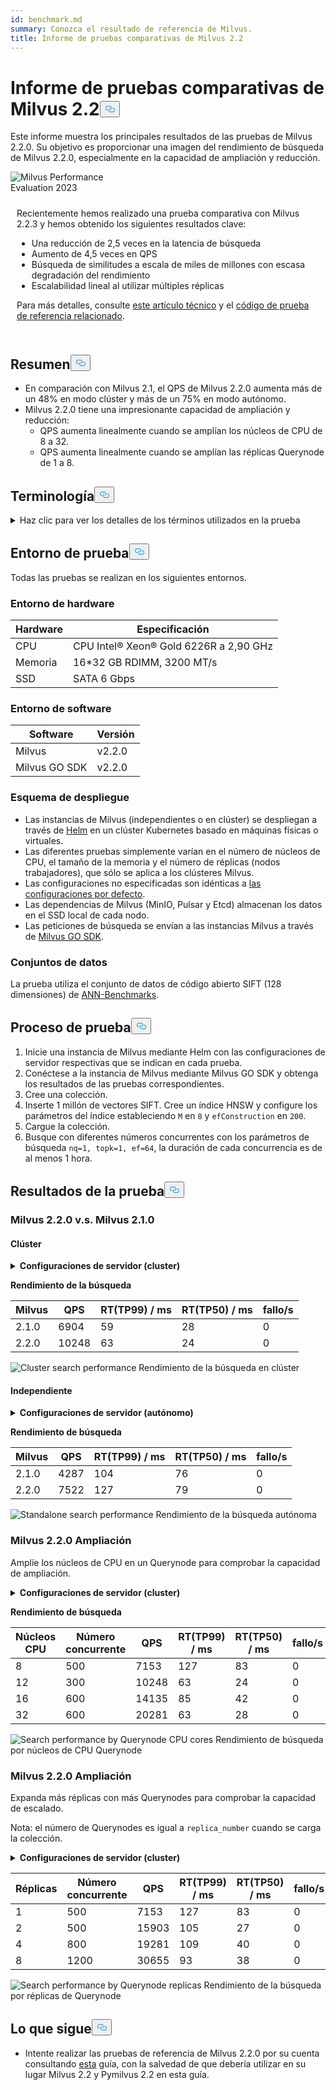 ```yaml
---
id: benchmark.md
summary: Conozca el resultado de referencia de Milvus.
title: Informe de pruebas comparativas de Milvus 2.2
---
```

<h1 id="Milvus-22-Benchmark-Test-Report" class="common-anchor-header">Informe de pruebas comparativas de Milvus 2.2<button data-href="#Milvus-22-Benchmark-Test-Report" class="anchor-icon" translate="no">
      <svg translate="no"
        aria-hidden="true"
        focusable="false"
        height="20"
        version="1.1"
        viewBox="0 0 16 16"
        width="16"
      >
        <path
          fill="#0092E4"
          fill-rule="evenodd"
          d="M4 9h1v1H4c-1.5 0-3-1.69-3-3.5S2.55 3 4 3h4c1.45 0 3 1.69 3 3.5 0 1.41-.91 2.72-2 3.25V8.59c.58-.45 1-1.27 1-2.09C10 5.22 8.98 4 8 4H4c-.98 0-2 1.22-2 2.5S3 9 4 9zm9-3h-1v1h1c1 0 2 1.22 2 2.5S13.98 12 13 12H9c-.98 0-2-1.22-2-2.5 0-.83.42-1.64 1-2.09V6.25c-1.09.53-2 1.84-2 3.25C6 11.31 7.55 13 9 13h4c1.45 0 3-1.69 3-3.5S14.5 6 13 6z"
        ></path>
      </svg>
    </button></h1><p>Este informe muestra los principales resultados de las pruebas de Milvus 2.2.0. Su objetivo es proporcionar una imagen del rendimiento de búsqueda de Milvus 2.2.0, especialmente en la capacidad de ampliación y reducción.</p>
<div class="alert note">
  <div style="display: flex;">
      <div style="flex:0.3;">
        <img translate="no" src="https://zilliz.com/images/whitepaper/performance.png" alt="Milvus Performance Evaluation 2023" />
      </div>
  </div>
  <div style="flex:1;padding: 10px;">
    <p>Recientemente hemos realizado una prueba comparativa con Milvus 2.2.3 y hemos obtenido los siguientes resultados clave:</p>
    <ul>
      <li>Una reducción de 2,5 veces en la latencia de búsqueda</li>
      <li>Aumento de 4,5 veces en QPS</li>
      <li>Búsqueda de similitudes a escala de miles de millones con escasa degradación del rendimiento</li>
      <li>Escalabilidad lineal al utilizar múltiples réplicas</li>
    </ul>
    <p>Para más detalles, consulte <a href="https://zilliz.com/resources/whitepaper/milvus-performance-benchmark">este artículo técnico</a> y el <a href="https://github.com/zilliztech/VectorDBBench">código de prueba de referencia relacionado</a>. </p>
  </div>
</div>
<h2 id="Summary" class="common-anchor-header">Resumen<button data-href="#Summary" class="anchor-icon" translate="no">
      <svg translate="no"
        aria-hidden="true"
        focusable="false"
        height="20"
        version="1.1"
        viewBox="0 0 16 16"
        width="16"
      >
        <path
          fill="#0092E4"
          fill-rule="evenodd"
          d="M4 9h1v1H4c-1.5 0-3-1.69-3-3.5S2.55 3 4 3h4c1.45 0 3 1.69 3 3.5 0 1.41-.91 2.72-2 3.25V8.59c.58-.45 1-1.27 1-2.09C10 5.22 8.98 4 8 4H4c-.98 0-2 1.22-2 2.5S3 9 4 9zm9-3h-1v1h1c1 0 2 1.22 2 2.5S13.98 12 13 12H9c-.98 0-2-1.22-2-2.5 0-.83.42-1.64 1-2.09V6.25c-1.09.53-2 1.84-2 3.25C6 11.31 7.55 13 9 13h4c1.45 0 3-1.69 3-3.5S14.5 6 13 6z"
        ></path>
      </svg>
    </button></h2><ul>
<li>En comparación con Milvus 2.1, el QPS de Milvus 2.2.0 aumenta más de un 48% en modo clúster y más de un 75% en modo autónomo.</li>
<li>Milvus 2.2.0 tiene una impresionante capacidad de ampliación y reducción:<ul>
<li>QPS aumenta linealmente cuando se amplían los núcleos de CPU de 8 a 32.</li>
<li>QPS aumenta linealmente cuando se amplían las réplicas Querynode de 1 a 8.</li>
</ul></li>
</ul>
<h2 id="Terminology" class="common-anchor-header">Terminología<button data-href="#Terminology" class="anchor-icon" translate="no">
      <svg translate="no"
        aria-hidden="true"
        focusable="false"
        height="20"
        version="1.1"
        viewBox="0 0 16 16"
        width="16"
      >
        <path
          fill="#0092E4"
          fill-rule="evenodd"
          d="M4 9h1v1H4c-1.5 0-3-1.69-3-3.5S2.55 3 4 3h4c1.45 0 3 1.69 3 3.5 0 1.41-.91 2.72-2 3.25V8.59c.58-.45 1-1.27 1-2.09C10 5.22 8.98 4 8 4H4c-.98 0-2 1.22-2 2.5S3 9 4 9zm9-3h-1v1h1c1 0 2 1.22 2 2.5S13.98 12 13 12H9c-.98 0-2-1.22-2-2.5 0-.83.42-1.64 1-2.09V6.25c-1.09.53-2 1.84-2 3.25C6 11.31 7.55 13 9 13h4c1.45 0 3-1.69 3-3.5S14.5 6 13 6z"
        ></path>
      </svg>
    </button></h2><p><details>
<summary>Haz clic para ver los detalles de los términos utilizados en la prueba</summary>
<table class="terminology">
<thead>
<tr>
<th>Término</th>
<th>Descripción</th>
</tr>
</thead>
<tbody>
<tr>
<td>nq</td>
<td>Número de vectores que se buscan en una petición de búsqueda</td>
</tr>
<tr>
<td>topk</td>
<td>Número de los vectores más cercanos que se recuperarán para cada vector (en nq) en una petición de búsqueda</td>
</tr>
<tr>
<td>ef</td>
<td>Parámetro de búsqueda específico <a href="https://milvus.io/docs/v2.2.x/index.md">del índice HNSW</a></td>
</tr>
<tr>
<td>RT</td>
<td>Tiempo de respuesta desde el envío de la solicitud hasta la recepción de la respuesta</td>
</tr>
<tr>
<td>QPS</td>
<td>Número de solicitudes de búsqueda procesadas con éxito por segundo</td>
</tr>
</tbody>
</table>
</details></p>
<h2 id="Test-environment" class="common-anchor-header">Entorno de prueba<button data-href="#Test-environment" class="anchor-icon" translate="no">
      <svg translate="no"
        aria-hidden="true"
        focusable="false"
        height="20"
        version="1.1"
        viewBox="0 0 16 16"
        width="16"
      >
        <path
          fill="#0092E4"
          fill-rule="evenodd"
          d="M4 9h1v1H4c-1.5 0-3-1.69-3-3.5S2.55 3 4 3h4c1.45 0 3 1.69 3 3.5 0 1.41-.91 2.72-2 3.25V8.59c.58-.45 1-1.27 1-2.09C10 5.22 8.98 4 8 4H4c-.98 0-2 1.22-2 2.5S3 9 4 9zm9-3h-1v1h1c1 0 2 1.22 2 2.5S13.98 12 13 12H9c-.98 0-2-1.22-2-2.5 0-.83.42-1.64 1-2.09V6.25c-1.09.53-2 1.84-2 3.25C6 11.31 7.55 13 9 13h4c1.45 0 3-1.69 3-3.5S14.5 6 13 6z"
        ></path>
      </svg>
    </button></h2><p>Todas las pruebas se realizan en los siguientes entornos.</p>
<h3 id="Hardware-environment" class="common-anchor-header">Entorno de hardware</h3><table>
<thead>
<tr><th>Hardware</th><th>Especificación</th></tr>
</thead>
<tbody>
<tr><td>CPU</td><td>CPU Intel® Xeon® Gold 6226R a 2,90 GHz</td></tr>
<tr><td>Memoria</td><td>16*32 GB RDIMM, 3200 MT/s</td></tr>
<tr><td>SSD</td><td>SATA 6 Gbps</td></tr>
</tbody>
</table>
<h3 id="Software-environment" class="common-anchor-header">Entorno de software</h3><table>
<thead>
<tr><th>Software</th><th>Versión</th></tr>
</thead>
<tbody>
<tr><td>Milvus</td><td>v2.2.0</td></tr>
<tr><td>Milvus GO SDK</td><td>v2.2.0</td></tr>
</tbody>
</table>
<h3 id="Deployment-scheme" class="common-anchor-header">Esquema de despliegue</h3><ul>
<li>Las instancias de Milvus (independientes o en clúster) se despliegan a través de <a href="https://milvus.io/docs/install_standalone-helm.md">Helm</a> en un clúster Kubernetes basado en máquinas físicas o virtuales.</li>
<li>Las diferentes pruebas simplemente varían en el número de núcleos de CPU, el tamaño de la memoria y el número de réplicas (nodos trabajadores), que sólo se aplica a los clústeres Milvus.</li>
<li>Las configuraciones no especificadas son idénticas a <a href="https://github.com/milvus-io/milvus-helm/blob/master/charts/milvus/values.yaml">las configuraciones por defecto</a>.</li>
<li>Las dependencias de Milvus (MinIO, Pulsar y Etcd) almacenan los datos en el SSD local de cada nodo.</li>
<li>Las peticiones de búsqueda se envían a las instancias Milvus a través de <a href="https://github.com/milvus-io/milvus-sdk-go/tree/master/tests">Milvus GO SDK</a>.</li>
</ul>
<h3 id="Data-sets" class="common-anchor-header">Conjuntos de datos</h3><p>La prueba utiliza el conjunto de datos de código abierto SIFT (128 dimensiones) de <a href="https://github.com/erikbern/ann-benchmarks/#data-sets">ANN-Benchmarks</a>.</p>
<h2 id="Test-pipeline" class="common-anchor-header">Proceso de prueba<button data-href="#Test-pipeline" class="anchor-icon" translate="no">
      <svg translate="no"
        aria-hidden="true"
        focusable="false"
        height="20"
        version="1.1"
        viewBox="0 0 16 16"
        width="16"
      >
        <path
          fill="#0092E4"
          fill-rule="evenodd"
          d="M4 9h1v1H4c-1.5 0-3-1.69-3-3.5S2.55 3 4 3h4c1.45 0 3 1.69 3 3.5 0 1.41-.91 2.72-2 3.25V8.59c.58-.45 1-1.27 1-2.09C10 5.22 8.98 4 8 4H4c-.98 0-2 1.22-2 2.5S3 9 4 9zm9-3h-1v1h1c1 0 2 1.22 2 2.5S13.98 12 13 12H9c-.98 0-2-1.22-2-2.5 0-.83.42-1.64 1-2.09V6.25c-1.09.53-2 1.84-2 3.25C6 11.31 7.55 13 9 13h4c1.45 0 3-1.69 3-3.5S14.5 6 13 6z"
        ></path>
      </svg>
    </button></h2><ol>
<li>Inicie una instancia de Milvus mediante Helm con las configuraciones de servidor respectivas que se indican en cada prueba.</li>
<li>Conéctese a la instancia de Milvus mediante Milvus GO SDK y obtenga los resultados de las pruebas correspondientes.</li>
<li>Cree una colección.</li>
<li>Inserte 1 millón de vectores SIFT. Cree un índice HNSW y configure los parámetros del índice estableciendo <code translate="no">M</code> en <code translate="no">8</code> y <code translate="no">efConstruction</code> en <code translate="no">200</code>.</li>
<li>Cargue la colección.</li>
<li>Busque con diferentes números concurrentes con los parámetros de búsqueda <code translate="no">nq=1, topk=1, ef=64</code>, la duración de cada concurrencia es de al menos 1 hora.</li>
</ol>
<h2 id="Test-results" class="common-anchor-header">Resultados de la prueba<button data-href="#Test-results" class="anchor-icon" translate="no">
      <svg translate="no"
        aria-hidden="true"
        focusable="false"
        height="20"
        version="1.1"
        viewBox="0 0 16 16"
        width="16"
      >
        <path
          fill="#0092E4"
          fill-rule="evenodd"
          d="M4 9h1v1H4c-1.5 0-3-1.69-3-3.5S2.55 3 4 3h4c1.45 0 3 1.69 3 3.5 0 1.41-.91 2.72-2 3.25V8.59c.58-.45 1-1.27 1-2.09C10 5.22 8.98 4 8 4H4c-.98 0-2 1.22-2 2.5S3 9 4 9zm9-3h-1v1h1c1 0 2 1.22 2 2.5S13.98 12 13 12H9c-.98 0-2-1.22-2-2.5 0-.83.42-1.64 1-2.09V6.25c-1.09.53-2 1.84-2 3.25C6 11.31 7.55 13 9 13h4c1.45 0 3-1.69 3-3.5S14.5 6 13 6z"
        ></path>
      </svg>
    </button></h2><h3 id="Milvus-220-vs-Milvus-210" class="common-anchor-header">Milvus 2.2.0 v.s. Milvus 2.1.0</h3><h4 id="Cluster" class="common-anchor-header">Clúster</h4><p><details>
<summary><b>Configuraciones de servidor (cluster)</b></summary><code translate="no">yaml queryNode: replicas: 1 resources: limits: cpu: &quot;12.0&quot; memory: 8Gi requests: cpu: &quot;12.0&quot; memory: 8Gi</code></details></p>
<p><strong>Rendimiento de la búsqueda</strong></p>
<table>
<thead>
<tr><th>Milvus</th><th>QPS</th><th>RT(TP99) / ms</th><th>RT(TP50) / ms</th><th>fallo/s</th></tr>
</thead>
<tbody>
<tr><td>2.1.0</td><td>6904</td><td>59</td><td>28</td><td>0</td></tr>
<tr><td>2.2.0</td><td>10248</td><td>63</td><td>24</td><td>0</td></tr>
</tbody>
</table>
<p>
  
   <span class="img-wrapper"> <img translate="no" src="/docs/v2.4.x/assets/cluster_search_performance_210_vs_220.png" alt="Cluster search performance" class="doc-image" id="cluster-search-performance" />
   </span> <span class="img-wrapper"> <span>Rendimiento de la búsqueda en clúster</span> </span></p>
<h4 id="Standalone" class="common-anchor-header">Independiente</h4><p><details>
<summary><b>Configuraciones de servidor (autónomo)</b></summary><code translate="no">yaml standalone: replicas: 1 resources: limits: cpu: &quot;12.0&quot; memory: 16Gi requests: cpu: &quot;12.0&quot; memory: 16Gi</code></details></p>
<p><strong>Rendimiento de búsqueda</strong></p>
<table>
<thead>
<tr><th>Milvus</th><th>QPS</th><th>RT(TP99) / ms</th><th>RT(TP50) / ms</th><th>fallo/s</th></tr>
</thead>
<tbody>
<tr><td>2.1.0</td><td>4287</td><td>104</td><td>76</td><td>0</td></tr>
<tr><td>2.2.0</td><td>7522</td><td>127</td><td>79</td><td>0</td></tr>
</tbody>
</table>
<p>
  
   <span class="img-wrapper"> <img translate="no" src="/docs/v2.4.x/assets/standalone_search_performance_210_vs_220.png" alt="Standalone search performance" class="doc-image" id="standalone-search-performance" />
   </span> <span class="img-wrapper"> <span>Rendimiento de la búsqueda autónoma</span> </span></p>
<h3 id="Milvus-220-Scale-up" class="common-anchor-header">Milvus 2.2.0 Ampliación</h3><p>Amplíe los núcleos de CPU en un Querynode para comprobar la capacidad de ampliación.</p>
<p><details>
<summary><b>Configuraciones de servidor (cluster)</b></summary><code translate="no">yaml queryNode: replicas: 1 resources: limits: cpu: &quot;8.0&quot; /&quot;12.0&quot; /&quot;16.0&quot; /&quot;32.0&quot; memory: 8Gi requests: cpu: &quot;8.0&quot; /&quot;12.0&quot; /&quot;16.0&quot; /&quot;32.0&quot; memory: 8Gi</code></details></p>
<p><strong>Rendimiento de búsqueda</strong></p>
<table>
<thead>
<tr><th>Núcleos CPU</th><th>Número concurrente</th><th>QPS</th><th>RT(TP99) / ms</th><th>RT(TP50) / ms</th><th>fallo/s</th></tr>
</thead>
<tbody>
<tr><td>8</td><td>500</td><td>7153</td><td>127</td><td>83</td><td>0</td></tr>
<tr><td>12</td><td>300</td><td>10248</td><td>63</td><td>24</td><td>0</td></tr>
<tr><td>16</td><td>600</td><td>14135</td><td>85</td><td>42</td><td>0</td></tr>
<tr><td>32</td><td>600</td><td>20281</td><td>63</td><td>28</td><td>0</td></tr>
</tbody>
</table>
<p>
  
   <span class="img-wrapper"> <img translate="no" src="/docs/v2.4.x/assets/search_performance_by_querynode_cpu_cores.png" alt="Search performance by Querynode CPU cores" class="doc-image" id="search-performance-by-querynode-cpu-cores" />
   </span> <span class="img-wrapper"> <span>Rendimiento de búsqueda por núcleos de CPU Querynode</span> </span></p>
<h3 id="Milvus-220-Scale-out" class="common-anchor-header">Milvus 2.2.0 Ampliación</h3><p>Expanda más réplicas con más Querynodes para comprobar la capacidad de escalado.</p>
<div class="alert note">
<p>Nota: el número de Querynodes es igual a <code translate="no">replica_number</code> cuando se carga la colección.</p>
</div>
<p><details>
<summary><b>Configuraciones de servidor (cluster)</b></summary><code translate="no">yaml queryNode: replicas: 1 / 2 / 4 / 8 resources: limits: cpu: &quot;8.0&quot; memory: 8Gi requests: cpu: &quot;8.0&quot; memory: 8Gi</code></details></p>
<table>
<thead>
<tr><th>Réplicas</th><th>Número concurrente</th><th>QPS</th><th>RT(TP99) / ms</th><th>RT(TP50) / ms</th><th>fallo/s</th></tr>
</thead>
<tbody>
<tr><td>1</td><td>500</td><td>7153</td><td>127</td><td>83</td><td>0</td></tr>
<tr><td>2</td><td>500</td><td>15903</td><td>105</td><td>27</td><td>0</td></tr>
<tr><td>4</td><td>800</td><td>19281</td><td>109</td><td>40</td><td>0</td></tr>
<tr><td>8</td><td>1200</td><td>30655</td><td>93</td><td>38</td><td>0</td></tr>
</tbody>
</table>
<p>
  
   <span class="img-wrapper"> <img translate="no" src="/docs/v2.4.x/assets/search_performance_by_querynode_replicas.png" alt="Search performance by Querynode replicas" class="doc-image" id="search-performance-by-querynode-replicas" />
   </span> <span class="img-wrapper"> <span>Rendimiento de la búsqueda por réplicas de Querynode</span> </span></p>
<h2 id="Whats-next" class="common-anchor-header">Lo que sigue<button data-href="#Whats-next" class="anchor-icon" translate="no">
      <svg translate="no"
        aria-hidden="true"
        focusable="false"
        height="20"
        version="1.1"
        viewBox="0 0 16 16"
        width="16"
      >
        <path
          fill="#0092E4"
          fill-rule="evenodd"
          d="M4 9h1v1H4c-1.5 0-3-1.69-3-3.5S2.55 3 4 3h4c1.45 0 3 1.69 3 3.5 0 1.41-.91 2.72-2 3.25V8.59c.58-.45 1-1.27 1-2.09C10 5.22 8.98 4 8 4H4c-.98 0-2 1.22-2 2.5S3 9 4 9zm9-3h-1v1h1c1 0 2 1.22 2 2.5S13.98 12 13 12H9c-.98 0-2-1.22-2-2.5 0-.83.42-1.64 1-2.09V6.25c-1.09.53-2 1.84-2 3.25C6 11.31 7.55 13 9 13h4c1.45 0 3-1.69 3-3.5S14.5 6 13 6z"
        ></path>
      </svg>
    </button></h2><ul>
<li>Intente realizar las pruebas de referencia de Milvus 2.2.0 por su cuenta consultando <a href="https://milvus.io/blog/2022-08-16-A-Quick-Guide-to-Benchmarking-Milvus-2-1.md">esta</a> guía, con la salvedad de que debería utilizar en su lugar Milvus 2.2 y Pymilvus 2.2 en esta guía.</li>
</ul>
